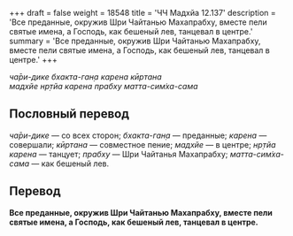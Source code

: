 +++
draft = false
weight = 18548
title = 'ЧЧ Мадхйа 12.137'
description = 'Все преданные, окружив Шри Чайтанью Махапрабху, вместе пели святые имена, а Господь, как бешеный лев, танцевал в центре.'
summary = 'Все преданные, окружив Шри Чайтанью Махапрабху, вместе пели святые имена, а Господь, как бешеный лев, танцевал в центре.'
+++

_ча̄ри-дике бхакта-ган̣а карена кӣртана  
мадхйе нр̣тйа карена прабху матта-сим̇ха-сама_

## Пословный перевод

_ча̄ри_\-_дике_ — со всех сторон; _бхакта_\-_ган̣а_ — преданные; _карена_ — совершали; _кӣртана_ — совместное пение; _мадхйе_ — в центре; _нр̣тйа_ _карена_ — танцует; _прабху_ — Шри Чайтанья Махапрабху; _матта_\-_сим̇ха_\-_сама_ — как бешеный лев.

## Перевод

**Все преданные, окружив Шри Чайтанью Махапрабху, вместе пели святые имена, а Господь, как бешеный лев, танцевал в центре.**
